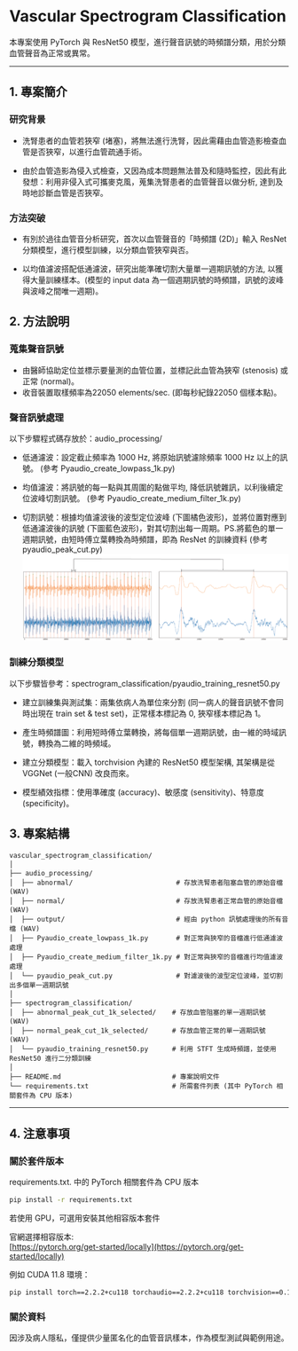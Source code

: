 # Vascular Spectrogram Classification

本專案使用 PyTorch 與 ResNet50 模型，進行聲音訊號的時頻譜分類，用於分類血管聲音為正常或異常。

---
## 1. 專案簡介
### 研究背景

* 洗腎患者的血管若狹窄 (堵塞)，將無法進行洗腎，因此需藉由血管造影檢查血管是否狹窄，以進行血管疏通手術。

* 由於血管造影為侵入式檢查，又因為成本問題無法普及和隨時監控，因此有此發想：利用非侵入式可攜麥克風，蒐集洗腎患者的血管聲音以做分析, 達到及時地診斷血管是否狹窄。

### 方法突破
*  有別於過往血管音分析研究，首次以血管聲音的「時頻譜 (2D)」輸入 ResNet 分類模型，進行模型訓練，以分類血管狹窄與否。

* 以均值濾波搭配低通濾波，研究出能準確切割大量單一週期訊號的方法, 以獲得大量訓練樣本。(模型的 input data 為一個週期訊號的時頻譜，訊號的波峰與波峰之間唯一週期)。

## 2. 方法說明
### 蒐集聲音訊號
* 由醫師協助定位並標示要量測的血管位置，並標記此血管為狹窄 (stenosis) 或正常 (normal)。
* 收音裝置取樣頻率為22050 elements/sec. (即每秒紀錄22050 個樣本點)。

### 聲音訊號處理
以下步驟程式碼存放於：audio_processing/

* 低通濾波：設定截止頻率為 1000 Hz, 將原始訊號濾除頻率 1000 Hz 以上的訊號。 (參考 Pyaudio_create_lowpass_1k.py)

* 均值濾波：將訊號的每一點與其周圍的點做平均, 降低訊號雜訊，以利後續定位波峰切割訊號。 (參考 Pyaudio_create_medium_filter_1k.py)

* 切割訊號：根據均值濾波後的波型定位波峰 (下圖橘色波形)，並將位置對應到低通濾波後的訊號 (下圖藍色波形)，對其切割出每一周期。PS.將藍色的單一週期訊號，由短時傅立葉轉換為時頻譜，即為 ResNet 的訓練資料 (參考 pyaudio_peak_cut.py) 
![切割訊號示意圖](images/cut_signal.png)

### 訓練分類模型 
以下步驟皆參考：spectrogram_classification/pyaudio_training_resnet50.py

* 建立訓練集與測試集：兩集依病人為單位來分割 (同一病人的聲音訊號不會同時出現在 train set & test set)，正常樣本標記為 0, 狹窄樣本標記為 1。

* 產生時頻譜圖：利用短時傅立葉轉換，將每個單一週期訊號，由一維的時域訊號，轉換為二維的時頻域。

* 建立分類模型：載入 torchvision 內建的 ResNet50 模型架構, 其架構是從 VGGNet (一般CNN) 改良而來。

* 模型績效指標：使用準確度 (accuracy)、敏感度 (sensitivity)、特意度 (specificity)。



## 3. 專案結構

```
vascular_spectrogram_classification/
│
├── audio_processing/                           
│  ├── abnormal/                          # 存放洗腎患者阻塞血管的原始音檔 (WAV)
│  ├── normal/                            # 存放洗腎患者正常血管的原始音檔 (WAV)
│  ├── output/                            # 經由 python 訊號處理後的所有音檔 (WAV)
│  ├── Pyaudio_create_lowpass_1k.py       # 對正常與狹窄的音檔進行低通濾波處理
│  ├── Pyaudio_create_medium_filter_1k.py # 對正常與狹窄的音檔進行均值濾波處理
│  └── pyaudio_peak_cut.py                # 對濾波後的波型定位波峰，並切割出多個單一週期訊號
│
├── spectrogram_classification/                 
│  ├── abnormal_peak_cut_1k_selected/    # 存放血管阻塞的單一週期訊號 (WAV)
│  ├── normal_peak_cut_1k_selected/      # 存放血管正常的單一週期訊號 (WAV)
│  └── pyaudio_training_resnet50.py      # 利用 STFT 生成時頻譜，並使用 ResNet50 進行二分類訓練
│
├── README.md                            # 專案說明文件 
└── requirements.txt                     # 所需套件列表 (其中 PyTorch 相關套件為 CPU 版本)
```

---

## 4. 注意事項
### 關於套件版本
requirements.txt. 中的 PyTorch 相關套件為 CPU 版本
```bash
pip install -r requirements.txt
```

若使用 GPU，可選用安裝其他相容版本套件

官網選擇相容版本:  
[https://pytorch.org/get-started/locally](https://pytorch.org/get-started/locally)

例如 CUDA 11.8 環境：
```bash
pip install torch==2.2.2+cu118 torchaudio==2.2.2+cu118 torchvision==0.17.2+cu118 -f https://download.pytorch.org/whl/torch_stable.html
```

### 關於資料

因涉及病人隱私，僅提供少量匿名化的血管音訊樣本，作為模型測試與範例用途。

